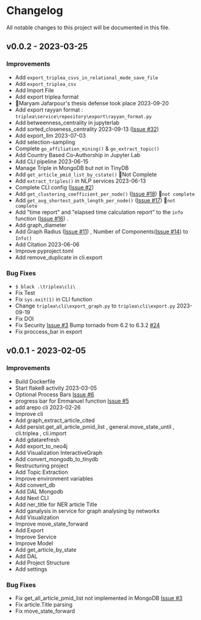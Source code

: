 # Changelog
All notable changes to this project will be documented in this file.

## v0.0.2 - 2023-03-25
### Improvements
- Add `export_triplea_csvs_in_relational_mode_save_file`
- Add `export_triplea_csv`
- Add Import File
- Add export triplea format
- 🥳Maryam Jafarpour's thesis defense took place 2023-09-20
- Add export rayyan format : `triplea\service\repository\export\rayyan_format.py`
- Add betweenness_centrality in jupyterlab
- Add sorted_closeness_centrality 2023-09-13 ([Issue #32](https://github.com/EhsanBitaraf/triple-a/issues/32))
- Add export_llm 2023-07-03
- Add selection-sampling
- Complete `go_affiliation_mining()` & `go_extract_topic()`
- Add Country Based Co-Authorship in Jupyter Lab
- Add CLI pipeline 2023-06-15
- Manage Triple in MongoDB but not in TinyDB
- Add `get_article_pmid_list_by_cstate()` :test_tube:Not Complete
- Add `extract_triples()` in NLP services 2023-06-13
- Complete CLI config ([Issue #2](https://github.com/EhsanBitaraf/triple-a/issues/2))
- Add `get_clustering_coefficient_per_node()` ([Issue #18](https://github.com/EhsanBitaraf/triple-a/issues/18)) :test_tube:`not complete`
- Add `get_avg_shortest_path_length_per_node()` ([Issue #17](https://github.com/EhsanBitaraf/triple-a/issues/17)) :test_tube:`not complete`
- Add "time report" and "elapsed time calculation report" to the `info` function ([Issue #16](https://github.com/EhsanBitaraf/triple-a/issues/16)) .
- Add graph_diameter
- Add Graph Radius ([Issue #11](https://github.com/EhsanBitaraf/triple-a/issues/11))
    , Number of Components([Issue #14](https://github.com/EhsanBitaraf/triple-a/issues/14)) to `Info()`
- Add Citation 2023-06-06
- Improve pyproject.toml
- Add remove_duplicate in cli.export

### Bug Fixes
- `$ black .\triplea\cli\`
- Fix Test
- Fix `sys.exit(1)` in CLI function
- Change `triplea\cli\export_graph.py` to `triplea\cli\export.py` 2023-09-19
- Fix DOI
- Fix Security [Issue #3](https://github.com/EhsanBitaraf/triple-a/security/dependabot/3)  Bump tornado from 6.2 to 6.3.2 [#24](https://github.com/EhsanBitaraf/triple-a/pull/24)
- Fix proccess_bar in export

## v0.0.1 - 2023-02-05

### Improvements
- Build Dockerfile
- Start flake8 activity 2023-03-05
- Optional Process Bars [Issue #6](https://github.com/EhsanBitaraf/triple-a/issues/6)
- progress bar for Emmanuel function [Issue #5](https://github.com/EhsanBitaraf/triple-a/issues/5)
- add arepo cli 2023-02-26
- Improve cli
- Add graph_extract_article_cited
- Add persist.get_all_article_pmid_list , general.move_state_until , cli.triplea , cli.import
- Add gdatarefresh
- Add export_to_neo4j
- Add Visualization InteractiveGraph
- Add convert_mongodb_to_tinydb
- Restructuring project
- Add Topic Extraction
- Improve environment variables
- Add convert_db
- Add DAL Mongodb
- Add Next CLI
- Add ner_title for NER article Title
- Add ganalysis in service for graph analysing by networkx
- Add Visualization
- Improve move_state_forward
- Add Export
- Improve Service
- Improve Model
- Add get_article_by_state
- Add DAL
- Add Project Structure
- Add settings


### Bug Fixes
- Fix get_all_article_pmid_list not implemented in MongoDB [Issue #3](https://github.com/EhsanBitaraf/triple-a/issues/3)
- Fix article.Title parsing
- Fix move_state_forward
